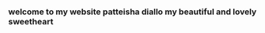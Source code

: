 ### welcome to my website patteisha diallo my beautiful and  lovely sweetheart 

<!--😘😘😘😘

**cissy903/cissy903** is a ✨ _special_ ✨ repository because its `README.md` (this file) appears on your GitHub profile.

Here are some ideas to get you started:

- 🔭 I’m currently working on ...becoming a sofware engineer and developer.
- 🌱 I’m currently learning ...how to code website and develop apps.
- 👯 I’m looking to collaborate on ...
- 🤔 I’m looking for help with ...
- 💬 Ask me about ...
- 📫 How to reach me: ...
- 😄 Pronouns: ...
- ⚡ Fun fact: ...
-->
